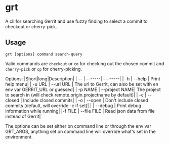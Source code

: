 # grt

A cli for searching Gerrit and use fuzzy finding to select a commit to checkout or cherry-pick.

## Usage

`grt [options] command search-query`

Valid commands are `checkout` or `co` for checking out the chosen commit and `cherry-pick` or `cp` for cherry-picking.

Options:
|Short|long|Description|
| -- | -------| --------|
| -h | --help |     Print help menu|
| -u URL | --url URL  |     The url to Gerrit, can also be set with en env var GERRIT_URL or guessed|
| -p NAME | --project NAME|  The project to search in (will check remote.origin.projectname by default)|
| -c | --closed     |   Include closed commits|
| -o | --open       |   Don't include closed commits (default, will override -c if set)|
|   | --debug      |   Print debug information while running|
|-f FILE | --file FILE  |   Read json data from file instead of Gerrit|

The options can be set either on command line or through
the env var GRT_ARGS, anything set on command line will
override what's set in the environment.
